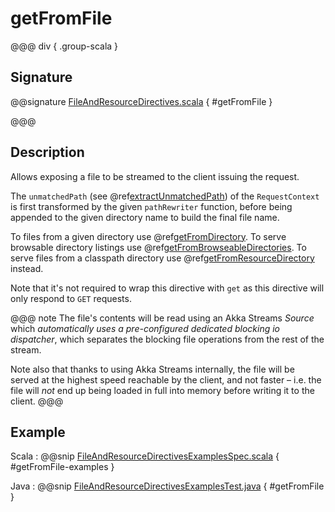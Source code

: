 # getFromFile

@@@ div { .group-scala }

## Signature

@@signature [FileAndResourceDirectives.scala]($akka-http$/akka-http/src/main/scala/akka/http/scaladsl/server/directives/FileAndResourceDirectives.scala) { #getFromFile }

@@@

## Description

Allows exposing a file to be streamed to the client issuing the request.

The `unmatchedPath` (see @ref[extractUnmatchedPath](../basic-directives/extractUnmatchedPath.md)) of the `RequestContext` is first transformed by
the given `pathRewriter` function, before being appended to the given directory name to build the final file name.

To files from a given directory use @ref[getFromDirectory](getFromDirectory.md).
To serve browsable directory listings use @ref[getFromBrowseableDirectories](getFromBrowseableDirectories.md).
To serve files from a classpath directory use @ref[getFromResourceDirectory](getFromResourceDirectory.md) instead.

Note that it's not required to wrap this directive with `get` as this directive will only respond to `GET` requests.

@@@ note
The file's contents will be read using an Akka Streams *Source* which *automatically uses
a pre-configured dedicated blocking io dispatcher*, which separates the blocking file operations from the rest of the stream.

Note also that thanks to using Akka Streams internally, the file will be served at the highest speed reachable by
the client, and not faster – i.e. the file will *not* end up being loaded in full into memory before writing it to
the client.
@@@

## Example

Scala
:  @@snip [FileAndResourceDirectivesExamplesSpec.scala]($test$/scala/docs/http/scaladsl/server/directives/FileAndResourceDirectivesExamplesSpec.scala) { #getFromFile-examples }

Java
:  @@snip [FileAndResourceDirectivesExamplesTest.java]($test$/java/docs/http/javadsl/server/directives/FileAndResourceDirectivesExamplesTest.java) { #getFromFile }
